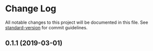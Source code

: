# Change Log

All notable changes to this project will be documented in this file. See [standard-version](https://github.com/conventional-changelog/standard-version) for commit guidelines.

## 0.1.1 (2019-03-01)
